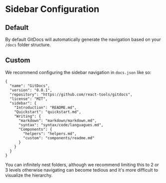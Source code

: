 # Sidebar Configuration

## Default

By default GitDocs will automatically generate the navigation based on your `/docs` folder structure.

## Custom

We recommend configuring the sidebar navigation in `docs.json` like so:

```
{
  "name": "GitDocs",
  "version": "0.0.1",
  "repository": "https://github.com/react-tools/gitdocs",
  "license": "MIT",
  "sidebar": {
    "Introduction": "README.md",
    "Quickstart": "quickstart.md",
    "Writing": {
      "markdown": "markdown/markdown.md",
      "syntax": "syntax/code/languagues.md",
      "Components": {
        "helpers": "helpers.md",
        "custom": "components/readme.md"
      }
    }
  }
}

```

You can infinitely nest folders, although we recommend limiting this to 2 or 3 levels otherwise navigating can become tedious and it's more difficult to visualize the hierarchy.

